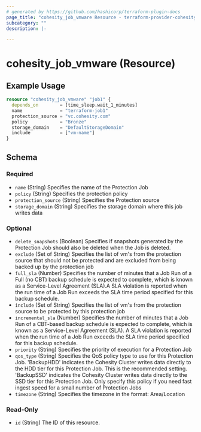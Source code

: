 ```yaml
---
# generated by https://github.com/hashicorp/terraform-plugin-docs
page_title: "cohesity_job_vmware Resource - terraform-provider-cohesity"
subcategory: ""
description: |-
  
---
```


# cohesity_job_vmware (Resource)



## Example Usage

```terraform
resource "cohesity_job_vmware" "job1" {
  depends_on        = [time_sleep.wait_1_minutes]
  name              = "terraform-job1"
  protection_source = "vc.cohesity.com"
  policy            = "Bronze"
  storage_domain    = "DefaultStorageDomain"
  include           = ["vm-name"]
}
```

<!-- schema generated by tfplugindocs -->
## Schema

### Required

- `name` (String) Specifies the name of the Protection Job
- `policy` (String) Specifies the protection policy
- `protection_source` (String) Specifies the Protection source
- `storage_domain` (String) Specifies the storage domain where this job
				writes data

### Optional

- `delete_snapshots` (Boolean) Specifies if snapshots generated by the Protection
				Job should also be deleted when the Job is deleted.
- `exclude` (Set of String) Specifies the list of vm's from the protection source
				that should not be protected and are excluded from being
				backed up by the protection job
- `full_sla` (Number) Specifies the number of minutes that a Job Run
				of a Full (no CBT) backup schedule is expected to complete,
				which is known as a Service-Level Agreement (SLA).A SLA
				violation is reported when the run time of a Job Run exceeds
				the SLA time period specified for this backup schedule.
- `include` (Set of String) Specifies the list of vm's from the
				protection source to be protected by this protection job
- `incremental_sla` (Number) Specifies the number of minutes that a Job Run
				of a CBT-based backup schedule is expected to complete, which
				is known as a Service-Level Agreement (SLA). A SLA violation
				is reported when the run time of a Job Run exceeds the SLA
				time period specified for this backup schedule.
- `priority` (String) Specifies the priority of execution for a
				Protection Job
- `qos_type` (String) Specifies the QoS policy type to use for this
				Protection Job. 'BackupHDD' indicates the Cohesity Cluster
				writes data directly to the HDD tier for this Protection Job.
				This is the recommended setting. 'BackupSSD' indicates the
				Cohesity Cluster writes data directly to the SSD tier for this
				Protection Job. Only specify this policy if you need fast ingest
				speed for a small number of Protection Jobs
- `timezone` (String) Specifies the timezone in the format: Area/Location

### Read-Only

- `id` (String) The ID of this resource.
